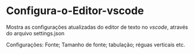 # Configura-o-Editor-vscode
Mostra as configurações atualizadas do editor de texto no *vscode*, através do arquivo settings.json

Configurações: Fonte; Tamanho de fonte; tabulação; réguas verticais etc.
